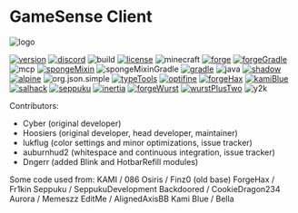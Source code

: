 # GameSense Client
![logo](https://github.com/IUDevman/gamesense-client/blob/master/src/main/resources/assets/gamesense/textures/gamesense.png)

[![version](https://img.shields.io/badge/Version-2.1.4-green.svg)](https://github.com/IUDevman/gamesense-client/releases/latest)
[![discord](https://img.shields.io/badge/Discord-xfgPw63-8080c0)](https://discord.gg/xfgPw63)
![build](https://github.com/IUDevman/gamesense-master/workflows/Java%20CI%20with%20Gradle/badge.svg)
[![license](https://img.shields.io/badge/License-GPL_v3.0-white.svg)](https://github.com/lukflug/gamesense-client/blob/master/LICENSE)
![minecraft](https://img.shields.io/badge/Minecraft-1.12.2-blue.svg)
[![forge](https://img.shields.io/badge/Forge-1.12.2--14.23.5.2768-orange.svg)](https://github.com/MinecraftForge/MinecraftForge)
[![forgeGradle](https://img.shields.io/badge/ForgeGradle-2.3-orange.svg)](https://github.com/MinecraftForge/ForgeGradle)
![mcp](https://img.shields.io/badge/MCP-20180814-orange.svg)
[![spongeMixin](https://img.shields.io/badge/Sponge_Mixin-0.7.4-yellow.svg)](https://github.com/SpongePowered/Mixin)
![spongeMixinGradle](https://img.shields.io/badge/Sponge_MixinGradle-0.4-yellow.svg)
[![gradle](https://img.shields.io/badge/Gradle-4.8.1-000080.svg)](https://github.com/gradle/gradle)
![java](https://img.shields.io/badge/Java-1.8-orange.svg)
[![shadow](https://img.shields.io/badge/Gradle_Shadow-1.2.3-red.svg)](https://github.com/johnrengelman/shadow)
[![alpine](https://img.shields.io/badge/Alpine-1.5-red.svg)](https://github.com/ZeroMemes/Alpine)
![org.json.simple](https://img.shields.io/badge/json--simple-1.1.1-red.svg)
[![typeTools](https://img.shields.io/badge/TypeTools-0.5.0-red.svg)](https://github.com/jhalterman/typetools)
[![optifine](https://img.shields.io/badge/Compatible_with-OptiFine_HD_Ultra%20F5-yellowgreen.svg)](https://www.optifine.net)
[![forgeHax](https://img.shields.io/badge/Compatible_with-ForgeHax_2.9.0-yellowgreen.svg)](https://github.com/fr1kin/ForgeHax)
[![kamiBlue](https://img.shields.io/badge/Compatible_with-KAMI_Blue_1.1.6-yellowgreen.svg)](https://github.com/kami-blue/client)
[![salhack](https://img.shields.io/badge/Compatible_with-Salhack_2.05-yellowgreen.svg)](https://github.com/ionar2/salhack)
[![seppuku](https://img.shields.io/badge/Compatible_with-Seppuku_3.0.6-yellowgreen.svg)](https://github.com/seppukudevelopment/seppuku)
[![inertia](https://img.shields.io/badge/Compatible_with-Inertia_3.1.3-yellowgreen.svg)](https://github.com/THEREALWWEFAN231/Inertia)
[![forgeWurst](https://img.shields.io/badge/Compatible_with-ForgeWurst_0.11-yellowgreen.svg)](https://github.com/Wurst-Imperium/ForgeWurst)
[![wurstPlusTwo](https://img.shields.io/badge/Compatible_with-WurstPlusTwo_1.0-yellowgreen.svg)](https://github.com/TrvsF/wurstplus-two)
![y2k](https://img.shields.io/badge/Y2K-compliant-brightgreen.svg)

Contributors:
* Cyber (original developer)
* Hoosiers (original developer, head developer, maintainer)
* lukflug (color settings and minor optimizations, issue tracker)
* auburnhud2 (whitespace and continuous integration, issue tracker)
* Dngerr (added Blink and HotbarRefill modules)

Some code used from:
KAMI / 086
Osiris / Finz0 (old base)
ForgeHax / Fr1kin
Seppuku / SeppukuDevelopment
Backdoored / CookieDragon234
Aurora / Memeszz
EditMe / AlignedAxisBB
Kami Blue / Bella
